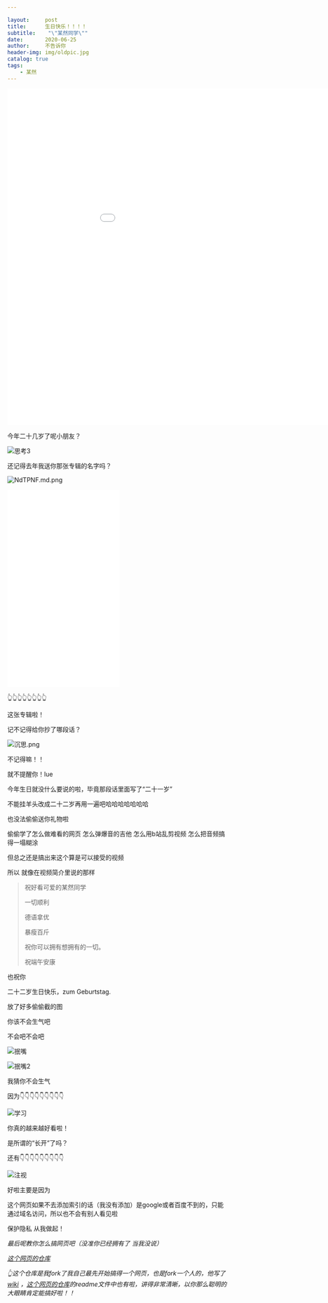 ```yaml
---

layout:     post
title:      生日快乐！！！！
subtitle:    "\"某然同学\""
date:       2020-06-25
author:     不告诉你
header-img: img/oldpic.jpg
catalog: true
tags:
    - 某然
---
```




<iframe width="1024" height="768"iframe src="//player.bilibili.com/player.html?aid=498593988&bvid=BV1wK411W7AD&cid=205176838&page=1" scrolling="no" border="0" frameborder="no" framespacing="0" allowfullscreen="true"> </iframe>



今年二十几岁了呢小朋友？

![思考3](https://s1.ax1x.com/2020/06/24/NwSMUs.md.png)

还记得去年我送你那张专辑的名字吗？

![NdTPNF.md.png](https://s1.ax1x.com/2020/06/24/NdTPNF.md.png)


<iframe width="256" height="450" src="//music.163.com/outchain/player?type=1&amp;id=34408236&amp;auto=0&amp;height=430" frameborder="0" > </iframe>

👆👆👆👆👆👆👆👆

这张专辑啦！

记不记得给你抄了哪段话？

![沉思.png](https://s1.ax1x.com/2020/06/24/Nd7Hzj.png)

不记得嘛！！

就不提醒你！lue



今年生日就没什么要说的啦，毕竟那段话里面写了“二十一岁”

不能挂羊头改成二十二岁再用一遍吧哈哈哈哈哈哈哈

也没法偷偷送你礼物啦

偷偷学了怎么做难看的网页 怎么弹爆音的吉他 怎么用b站乱剪视频 怎么把音频搞得一塌糊涂

但总之还是搞出来这个算是可以接受的视频

所以 就像在视频简介里说的那样

> 祝好看可爱的某然同学
>
> 一切顺利
>
> 德语拿优
>
> 暴瘦百斤
>
> 祝你可以拥有想拥有的一切。
>
> 祝端午安康

也祝你

二十二岁生日快乐，zum Geburtstag.



放了好多偷偷截的图

你该不会生气吧

不会吧不会吧

![抿嘴](https://s1.ax1x.com/2020/06/24/NdvtDH.md.png)

![抿嘴2](https://s1.ax1x.com/2020/06/24/NwSQ5n.md.png)

我猜你不会生气

因为👇👇👇👇👇👇👇👇👇

![学习](https://s1.ax1x.com/2020/06/24/NdjrnJ.md.png)

你真的越来越好看啦！

是所谓的“长开”了吗？

还有👇👇👇👇👇👇👇👇👇

![注视](https://s1.ax1x.com/2020/06/24/NwSKEj.md.png)



好啦主要是因为

这个网页如果不去添加索引的话（我没有添加）是google或者百度不到的，只能通过域名访问，所以也不会有别人看见啦

保护隐私 从我做起！



*最后呢教你怎么搞网页吧（没准你已经拥有了 当我没说）*

*[这个网页的仓库](https://github.com/jiayixxx/jiayixxx.github.io)*

*👆这个仓库是我fork了我自己最先开始搞得一个网页，也是fork一个人的，他写了[wiki](https://github.com/qiubaiying/qiubaiying.github.io/wiki/博客搭建详细教程) ，[这个网页的仓库](https://github.com/jiayixxx/jiayixxx.github.io)的readme文件中也有啦，讲得非常清晰，以你那么聪明的大眼睛肯定能搞好啦！！*
